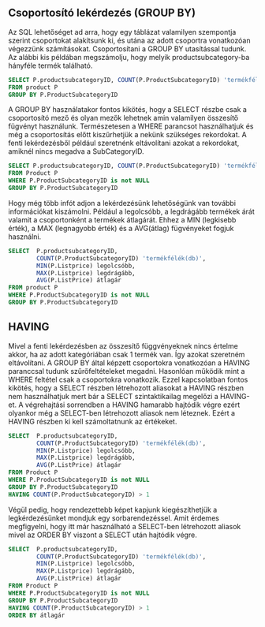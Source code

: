 ## Csoportosító lekérdezés (GROUP BY)

Az SQL lehetőséget ad arra, hogy egy táblázat valamilyen szempontja szerint csoportokat alakítsunk ki, és utána az adott csoportra vonatkozóan végezzünk számításokat.
Csoportosítani a GROUP BY utasítással tudunk.
Az alábbi kis példában megszámolju, hogy melyik productsubcategory-ba hányféle termék található.
```sql
SELECT P.productsubcategoryID, COUNT(P.ProductSubcategoryID) 'termékfélék(db)'
FROM product P
GROUP BY P.ProductSubcategoryID
```
A GROUP BY használatakor fontos kikötés, hogy a SELECT részbe csak a csoportosító mező és olyan mezők lehetnek amin valamilyen összesítő fügvényt használunk.
Természetesen a WHERE parancsot használhatjuk és még a csoportosítás előtt kiszűrhetjük a nekünk szükséges rekordokat.
A fenti lekérdezésből például szeretnénk eltávolítani azokat a rekordokat, amiknél nincs megadva a SubCategoryID.
```sql
SELECT P.productsubcategoryID, COUNT(P.ProductSubcategoryID) 'termékfélék(db)'
FROM Product P
WHERE P.ProductSubcategoryID is not NULL
GROUP BY P.ProductSubcategoryID
```
Hogy még több infót adjon a lekérdezésünk lehetőségünk van további információkat kiszámolni. Például a legolcsóbb, a legdrágább termékek árát valamit a csoportonként a termékek átlagárát.
Ehhez a MIN (legkisebb érték), a MAX (legnagyobb érték) és a AVG(átlag) fügvényeket fogjuk használni.
```sql
SELECT 	P.productsubcategoryID, 
		COUNT(P.ProductSubcategoryID) 'termékfélék(db)', 
		MIN(P.Listprice) legolcsóbb,
		MAX(P.Listprice) legdrágább,
		AVG(P.ListPrice) átlagár
FROM product P
WHERE P.ProductSubcategoryID is not NULL
GROUP BY P.ProductSubcategoryID
```

## HAVING

Mivel a fenti lekérdezésben az összesítő függvényeknek nincs értelme akkor, ha az adott kategóriában csak 1 termék van. Így azokat szeretném eltávolítani.
A GROUP BY által képzett csoportokra vonatkozóan a HAVING paranccsal tudunk szűrőfeltételeket megadni. Hasonlóan működik mint a WHERE feltétel csak a csoportokra vonatkozik.
Ezzel kapcsolatban fontos kikötés, hogy a SELECT részben létrehozott aliasokat a HAVING részben nem használhatjuk mert bár a SELECT szintaktikailag megelőzi a HAVING-et. A végrehajtási sorrendben a HAVING hamarabb
hajtódik végre ezért olyankor még a SELECT-ben létrehozott aliasok nem léteznek. Ezért a HAVING részben ki kell számoltatnunk az értékeket.
```sql
SELECT 	P.productsubcategoryID, 
		COUNT(P.ProductSubcategoryID) 'termékfélék(db)', 
		MIN(P.Listprice) legolcsóbb,
		MAX(P.Listprice) legdrágább,
		AVG(P.ListPrice) átlagár
FROM Product P
WHERE P.ProductSubcategoryID is not NULL
GROUP BY P.ProductSubcategoryID
HAVING COUNT(P.ProductSubcategoryID) > 1
```  
Végül pedig, hogy rendezettebb képet kapjunk kiegészíthetjük a legkérdezésünket mondjuk egy sorbarendezéssel. Amit érdemes megfigyelni, hogy itt már használható a SELECT-ben létrehozott aliasok
mivel az ORDER BY viszont a SELECT után hajtódik végre.
```sql
SELECT 	P.productsubcategoryID, 
		COUNT(P.ProductSubcategoryID) 'termékfélék(db)', 
		MIN(P.Listprice) legolcsóbb,
		MAX(P.Listprice) legdrágább,
		AVG(P.ListPrice) átlagár
FROM Product P
WHERE P.ProductSubcategoryID is not NULL
GROUP BY P.ProductSubcategoryID
HAVING COUNT(P.ProductSubcategoryID) > 1
ORDER BY átlagár
```